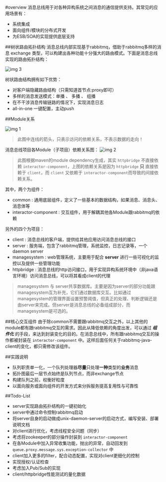 #overview
消息总线用于对各种异构系统之间消息的通信提供支持。其常见的应用场景有：

* 系统集成
* 面向组件/模块的分布式开发
* 为ESB/SOA的实现提供底层支持

##树状路由拓扑结构
消息总线内部实现基于rabbitmq，借助于rabbitmq多样的消息 exchange 类型，可以构建出各种功能十分强大的路由模式。下面是消息总线实现的路由拓扑结构：

![img 3][3]

树状路由结构拥有如下优势：

* 对客户端隐藏路由结构（只需知道首节点:proxy即可）
* 多样的消息发送模式：单播 、 多播 、 组播
* 在不干涉消息传输链路的情况下，实现消息日志
* all-in-one 一键配置，主动push

##Module关系

![img 1][1]

> 此图中连线的箭头，只表示访问的依赖关系，不表示数据的走向！

消息总线项目各Module（子项目）依赖关系图：
![img 2][2]

> 此图根据maven的module dependency生成，其实 `httpbridge` 不直接依赖 `interactor-component`，上图的依赖关系是因为 `httpbridge` **只** 直接依赖于 `client`，而 `client` 又依赖于 `interactor-component`而导致的间接依赖关系。

其中，两个为组件：

* common : 通用底层组件，定义了一些基本的数据结构，如果消息、消息头、消息体等
* interactor-component : 交互组件，用于解耦其他各Module跟rabbitmq的依赖

另外的四个为项目：

- client : 消息总线的客户端，提供给其他应用访问消息总线的接口
- server : 服务端，包含了rabbitmq管理，系统监控，日志记录等，一个daemon server
- managesystem : web管理系统，主要用于配合 **server** 进行一些可视化的监控以及提供一些管理功能
- httpbridge : 消息总线的http访问接口，用于实现异构系统环境中（非java语言环境）访问消息总线，可以将其看成client的代理

> managesystem 与 server共享数据库。主要是因为server的部分功能跟managesystem互为补充，它们通过数据库交互。比如通过managesystem的管理界面设置预警阈值，但真正的处理、判断逻辑还是由server来完成。但server是消息总线的必备组成部分，而managesystem是可选的。

##核心交互组件
由于除common不需要跟rabbitmq交互之外，以上其他的module都有跟rabbitmq交互的需求。因此从降低依赖的角度出发，可以通过 ***组件化*** 的手段，来达到封装变化的目的。在消息总线中，所有跟rabbitmq交互的操作都被封装在 `interactor-component` 中。这样后面任何关于rabbitmq-java-client的变化，都只需修改该组件。


##实践说明
* 队列职责单一化，一个队列处理器**尽量**只处理**一种**类型的**业务**消息
* 拓扑图最后一层节点始终是队列节点，而非exchange节点
* 构建队列之前，权衡好粒度
* 以面向服务或面向组件的开发方式来分拆服务提高复用性与可靠性

##Todo-List
* server实现路由拓扑结构的一键初始化
* server中通过命令控制rabbitmq启动
* 将server自身的启动做成unix-daemon-server的启动方式，编写安装、部署说明文档
* 对client进行优化，考虑线程安全问题（同步）
* 考虑将zookeeper的部分操作封装到 `interactor-component`
* 在各Module中加入异常收集功能，抛出的异常，自动回发到 `queue.proxy.message.sys.exception-collector` 中
* client加入更多的filter，配合动态配置，实现对client更细化的控制
* 实现授权/认证检查
* 考虑加入Pub/Sub的实现
* client/httpbridge性能测试的量化数据



[1]:https://raw.githubusercontent.com/yanghua/messagebus/master/screenshots/overview/architecture.png
[2]:https://raw.githubusercontent.com/yanghua/messagebus/master/screenshots/overview/module-dependency.png
[3]:https://raw.githubusercontent.com/yanghua/messagebus/master/screenshots/overview/router-topology.png